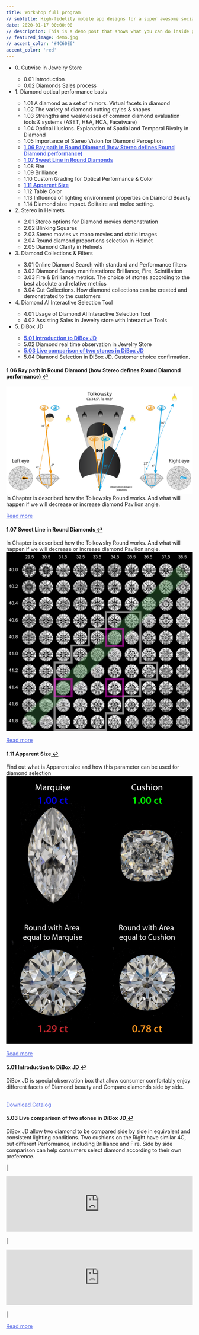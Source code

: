 ```yaml
---
title: WorkShop full program
// subtitle: High-fidelity mobile app designs for a super awesome social media company.
date: 2020-01-17 00:00:00
// description: This is a demo post that shows what you can do inside portfolio and blog posts. We’ve included everything you need to create engaging posts and case studies to show off your work in a beautiful way.
// featured_image: demo.jpg
// accent_color: '#4C60E6'
accent_color: 'red'
---
```


<ul>
  <li>0. Cutwise in Jewelry Store</li>
  <ul>
    <li>0.01 Introduction</li>
    <li>0.02 Diamonds Sales process</li>
  </ul>
  
  <li>1. Diamond optical performance basis</li>
  <ul>
  <li>1.01 A diamond as a set of mirrors. Virtual facets in diamond</li>
  <li>1.02 The variety of diamond cutting styles & shapes</li>
  <li>1.03 Strengths and weaknesses of common diamond evaluation tools & systems (ASET, H&A, HCA, Facetware)</li>
  <li>1.04 Optical illusions. Explanation of Spatial and Temporal Rivalry in Diamond</li>
  <li>1.05 Importance of Stereo Vision for Diamond Perception</li>
  <li><strong><a class="project__link button--text --right" style="color: #4C60E6; --color-var: #4C60E6" id="fnref:1" href="#fn:1">1.06 Ray path in Round Diamond (how Stereo defines Round Diamond performance)</a></strong></li>
  <li><strong><a class="project__link button--text --right" style="color: #4C60E6; --color-var: #4C60E6" id="fnref:2" href="#fn:2">1.07 Sweet Line in Round Diamonds</a></strong></li>
  <li>1.08 Fire</li>
  <li>1.09 Brilliance</li>
  <li>1.10 Custom Grading for Optical Performance & Color</li>
  <li><strong><a class="project__link button--text --right" style="color: #4C60E6; --color-var: #4C60E6" id="fnref:3" href="#fn:3">1.11 Apparent Size</a></strong></li>
  <li>1.12 Table Color</li>
  <li>1.13 Influence of lighting environment properties on Diamond Beauty</li>
  <li>1.14 Diamond size impact. Solitaire and melee setting.</li>
  </ul>

  <li>2. Stereo in Helmets</li>
  <ul>
  <li>2.01 Stereo options for Diamond movies demonstration</li>
  <li>2.02 Blinking Squares</li>
  <li>2.03 Stereo movies vs mono movies and static images</li>
  <li>2.04 Round diamond proportions selection in Helmet</li>
  <li>2.05 Diamond Clarity in Helmets</li>
  </ul>
  
  <li>3. Diamond Collections & Filters</li>
  <ul>
  <li>3.01 Online Diamond Search with standard and Performance filters</li>
  <li>3.02 Diamond Beauty manifestations: Brilliance, Fire, Scintillation</li>
  <li>3.03 Fire & Brilliance metrics. The choice of stones according to the best absolute and relative metrics</li>
  <li>3.04 Cut Collections. How diamond collections can be created and demonstrated to the customers</li>
  </ul>
  
  <li>4. Diamond AI Interactive Selection Tool</li>
  <ul>
  <li>4.01 Usage of Diamond AI Interactive Selection Tool</li>
  <li>4.02 Assisting Sales in Jewelry store with Interactive Tools</li>
  </ul>
  
  <li>5. DiBox JD</li>
  <ul>
  <li><strong><a class="project__link button--text --right" style="color: #4C60E6; --color-var: #4C60E6" id="fnref:4" href="#fn:4">5.01 Introduction to DiBox JD</a></strong></li>
  <li>5.02 Diamond real time observation in Jewelry Store</li>
  <li><strong><a class="project__link button--text --right" style="color: #4C60E6; --color-var: #4C60E6" id="fnref:5" href="#fn:5">5.03 Live comparison of two stones in DiBox JD</a></strong></li>
  <li>5.04 Diamond Selection in DiBox JD. Customer choice confirmation.</li>
  </ul>
  
</ul>


<h4 id="fn:1">1.06 Ray path in Round Diamond (how Stereo defines Round Diamond performance)<a href="#fnref:1" class="reversefootnote"> ↩</a></h4>

<div class="card post__content">
<div class="card__media">
<img src="/images/Stereoscopic-and-spatial-contrast-C-001.png" alt="">
</div>
<div class="card__description">
In Chapter is described how the Tolkowsky Round works. And what will happen if we will decrease or increase diamond Pavilion angle.
</div>
</div>

<a href="/blog/ray-path-in-round-diamond" class="project__link button--text --right" style="color: #4C60E6; --color-var: #4C60E6">Read more</a>




<h4 id="fn:2"><strong>1.07 Sweet Line in Round Diamonds</strong><a href="#fnref:2" class="reversefootnote"> ↩</a></h4>

<div class="card post__content">
<div class="card__description">
In Chapter is described how the Tolkowsky Round works. And what will happen if we will decrease or increase diamond Pavilion angle.
</div>
<div class="card__media">
<img src="/images/Office-04-SL.jpg" alt="">
</div>
</div>

<a href="/blog/demo-post" class="project__link button--text --right" style="color: #4C60E6; --color-var: #4C60E6">Read more</a>


<h4 id="fn:3"><strong>1.11 Apparent Size</strong><a href="#fnref:3" class="reversefootnote"> ↩</a></h4>

<div class="card post__content">
<div class="card__description">
Find out what is Apparent size and how this parameter can be used for diamond selection
</div>
<div class="card__media">
<img src="/images/spread-illustration-00.jpg" alt="">
</div>
</div>

<a href="/blog/apparent-size" class="project__link button--text --right" style="color: #4C60E6; --color-var: #4C60E6">Read more</a>


<h4 id="fn:4"><strong>5.01 Introduction to DiBox JD</strong><a href="#fnref:4" class="reversefootnote"> ↩</a></h4>

<div class="card post__content">
<div class="card__description">
DiBox JD is special observation box that allow consumer comfortably enjoy different facets of Diamond beauty and Compare diamonds side by side.
</div>
<div class="card__media">
<img src="/images/Cutwise-Live-gold-03012019.png" alt="">
</div>
</div>

<a href="/files/CutwiseLive_Catalogue.pdf" class="project__link button--text --right" style="color: #4C60E6; --color-var: #4C60E6">Download Catalog</a>

<h4 id="fn:5"><strong>5.03 Live comparison of two stones in DiBox JD</strong><a href="#fnref:5" class="reversefootnote"> ↩</a></h4>

<div class="card post__content">
<div class="card__description">
DiBox JD allow two diamond to be compared side by side in equivalent and consistent lighting conditions.
Two cushions on the Right have similar 4C, but different Performance, including Brilliance and Fire.
Side by side comparison can help consumers select diamond according to their own preference.
</div>
<div class="card__media">
</div>
</div>

|<p align="center"><iframe name="Cutwise Player" width="100%" frameborder="0" src="https://widget.cutwise.com/video/37626?sp=43" allowfullscreen></iframe></p> | <p align="center"><iframe name="Cutwise Player" width="100%" frameborder="0" src="https://widget.cutwise.com/video/37627?sp=43" allowfullscreen></iframe></p> |

<a href="/blog/dibox-jd" class="project__link button--text --right" style="color: #4C60E6; --color-var: #4C60E6">Read more</a>
